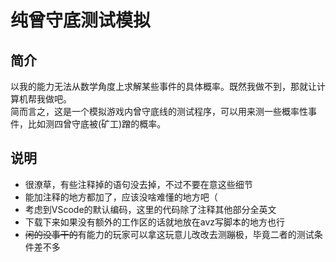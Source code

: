 # 纯曾守底测试模拟

## 简介

以我的能力无法从数学角度上求解某些事件的具体概率。既然我做不到，那就让计算机帮我做吧。<br />
简而言之，这是一个模拟游戏内曾守底线的测试程序，可以用来测一些概率性事件，比如测四曾守底被(矿工)蹭的概率。

## 说明

* 很潦草，有些注释掉的语句没去掉，不过不要在意这些细节
* 能加注释的地方都加了，应该没啥难懂的地方吧（
* 考虑到VScode的默认编码，这里的代码除了注释其他部分全英文
* 下载下来如果没有额外的工作区的话就地放在avz写脚本的地方也行
* ~~闲的没事干的~~有能力的玩家可以拿这玩意儿改改去测蹦极，毕竟二者的测试条件差不多
